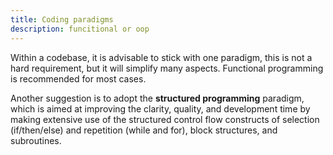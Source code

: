 ```yaml
---
title: Coding paradigms
description: funcitional or oop
---
```


Within a codebase, it is advisable to stick with one paradigm, this is not a hard requirement, but it will simplify many aspects. Functional programming is recommended for most cases.

Another suggestion is to adopt the **structured programming** paradigm, which is aimed at improving the clarity, quality, and development time by making extensive use of the structured control flow constructs of selection (if/then/else) and repetition (while and for), block structures, and subroutines.
